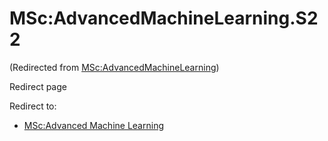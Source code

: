 






MSc:AdvancedMachineLearning.S22
===============================



(Redirected from [MSc:AdvancedMachineLearning](/index.php?title=MSc:AdvancedMachineLearning&redirect=no "MSc:AdvancedMachineLearning"))  

Redirect page


Redirect to:

* [MSc:Advanced Machine Learning](/index.php?title=MSc:Advanced_Machine_Learning&redirect=no "MSc:Advanced Machine Learning")









